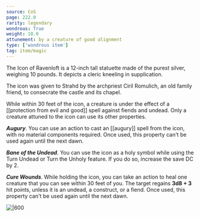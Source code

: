 ```yaml
---
source: CoS
page: 222.0
rarity: legendary
wondrous: True
weight: 10.0
attunement: by a creature of good alignment
type: ['wondrous item']
tag: item/magic
---
```


The Icon of Ravenloft is a 12-inch tall statuette made of the purest silver, weighing 10 pounds. It depicts a cleric kneeling in supplication.

The icon was given to Strahd by the archpriest Ciril Romulich, an old family friend, to consecrate the castle and its chapel.

While within 30 feet of the icon, a creature is under the effect of a [[protection from evil and good]] spell against fiends and undead. Only a creature attuned to the icon can use its other properties.

**_Augury_**. You can use an action to cast an [[augury]] spell from the icon, with no material components required. Once used, this property can't be used again until the next dawn.

**_Bane of the Undead_**. You can use the icon as a holy symbol while using the Turn Undead or Turn the Unholy feature. If you do so, increase the save DC by 2.

**_Cure Wounds_**. While holding the icon, you can take an action to heal one creature that you can see within 30 feet of you. The target regains **3d8 + 3** hit points, unless it is an undead, a construct, or a fiend. Once used, this property can't be used again until the next dawn.


![|600](https://5e.tools/img/items/CoS/Icon%20of%20Ravenloft.png)